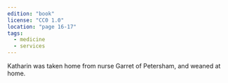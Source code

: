 ```yaml
---
edition: "book"
license: "CC0 1.0"
location: "page 16-17"
tags:
  - medicine
  - services
---
```

Katharin was taken home from nurse Garret
of Petersham, and weaned at home.
